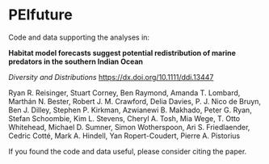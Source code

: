# PEIfuture
Code and data supporting the analyses in:

**Habitat model forecasts suggest potential redistribution of marine predators in the southern Indian Ocean**

*Diversity and Distributions* https://dx.doi.org/10.1111/ddi.13447

Ryan R. Reisinger, Stuart Corney, Ben Raymond, Amanda T. Lombard, Marthán N. Bester, Robert J. M. Crawford, Delia Davies, P. J. Nico de Bruyn, Ben J. Dilley, Stephen P. Kirkman, Azwianewi B. Makhado, Peter G. Ryan, Stefan Schoombie, Kim L. Stevens, Cheryl A. Tosh, Mia Wege, T. Otto Whitehead, Michael D. Sumner, Simon Wotherspoon, Ari S. Friedlaender, Cedric Cotté, Mark A. Hindell, Yan Ropert-Coudert, Pierre A. Pistorius


If you found the code and data useful, please consider citing the paper.
